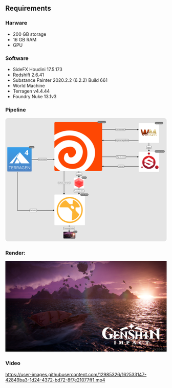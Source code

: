 ## Requirements
### Harware
* 200 GB storage
* 16 GB RAM
* GPU

### Software
* SideFX Houdini 17.5.173
* Redshift 2.6.41
* Substance Painter 2020.2.2 (6.2.2) Build 661
* World Machine 
* Terragen v4.4.44
* Foundry Nuke 13.1v3

### Pipeline
![pipeline](media/pipeline.png)

### Render:
![Render](media/thumbinal.jpg)

### Video

https://user-images.githubusercontent.com/12985326/162533147-42849ba3-1d24-4372-bd72-8f7e21077ff1.mp4
